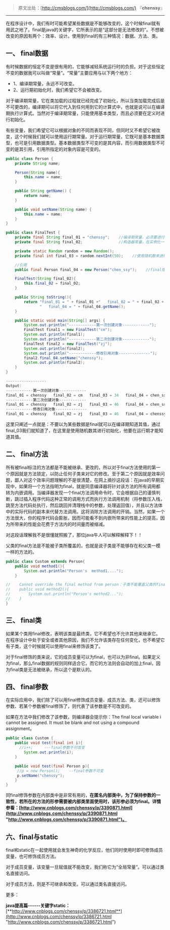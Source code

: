 > 原文出处：[http://cmsblogs.com/](http://cmsblogs.com/) 『**chenssy**』

----

在程序设计中，我们有时可能希望某些数据是不能够改变的，这个时候final就有用武之地了。final是java的关键字，它所表示的是“这部分是无法修改的”。不想被改变的原因有两个：效率、设计。使用到final的有三种情况：数据、方法、类。

## 一、 final数据

有时候数据的恒定不变是很有用的，它能够减轻系统运行时的负担。对于这些恒定不变的数据我可以叫做“常量”。“常量”主要应用与以下两个地方：

- 1、编译期常量，永远不可改变。
- 2、运行期初始化时，我们希望它不会被改变。

对于编译期常量，它在类加载的过程就已经完成了初始化，所以当类加载完成后是不可更改的，编译期可以将它代入到任何用到它的计算式中，也就是说可以在编译期执行计算式。当然对于编译期常量，只能使用基本类型，而且必须要在定义时进行初始化。

有些变量，我们希望它可以根据对象的不同而表现不同，但同时又不希望它被改变，这个时候我们就可以使用运行期常量。对于运行期常量，它既可是基本数据类型，也可是引用数据类型。基本数据类型不可变的是其内容，而引用数据类型不可变的是其引用，引用所指定的对象内容是可变的。

```java
public class Person {
    private String name;

    Person(String name){
        this.name = name;
    }

    public String getName() {
        return name;
    }

    public void setName(String name) {
        this.name = name;
    }
}

public class FinalTest {
    private final String final_01 = "chenssy";    //编译期常量，必须要进行初始化，且不可更改
    private final String final_02;                //构造器常量，在实例化一个对象时被初始化

    private static Random random = new Random();
    private final int final_03 = random.nextInt(50);    //使用随机数来进行初始化

    //引用
    public final Person final_04 = new Person("chen_ssy");    //final指向引用数据类型

    FinalTest(String final_02){
        this.final_02 = final_02;
    }

    public String toString(){
        return "final_01 = " + final_01 +"   final_02 = " + final_02 + "   final_03 = " + final_03 +
               "   final_04 = " + final_04.getName();
    }

    public static void main(String[] args) {
        System.out.println("------------第一次创建对象------------");
        FinalTest final1 = new FinalTest("cm");
        System.out.println(final1);
        System.out.println("------------第二次创建对象------------");
        FinalTest final2 = new FinalTest("zj");
        System.out.println(final2);
        System.out.println("------------修改引用对象--------------");
        final2.final_04.setName("chenssy");
        System.out.println(final2);
    }
}

------------------
Output:
------------第一次创建对象------------
final_01 = chenssy   final_02 = cm   final_03 = 34   final_04 = chen_ssy
------------第二次创建对象------------
final_01 = chenssy   final_02 = zj   final_03 = 46   final_04 = chen_ssy
------------修改引用对象--------------
final_01 = chenssy   final_02 = zj   final_03 = 46   final_04 = chenssy
```

这里只阐述一点就是：不要以为某些数据是final就可以在编译期知道其值，通过final_03我们就知道了，在这里是使用随机数其进行初始化，他要在运行期才能知道其值。

## 二、 final方法

所有被final标注的方法都是不能被继承、更改的，所以对于final方法使用的第一个原因就是方法锁定，以防止任何子类来对它的修改。至于第二个原因就是效率问题，鄙人对这个效率问题理解的不是很清楚，在网上摘抄这段话：在java的早期实现中，如果将一个方法指明为final，就是同意编译器将针对该方法的所有调用都转为内嵌调用。当编译器发现一个final方法调用命令时，它会根据自己的谨慎判断，跳过插入程序代码这种正常的调用方式而执行方法调用机制（将参数压入栈，跳至方法代码处执行，然后跳回并清理栈中的参数，处理返回值），并且以方法体中的实际代码的副本来代替方法调用。这将消除方法调用的开销。当然，如果一个方法很大，你的程序代码会膨胀，因而可能看不到内嵌所带来的性能上的提高，因为所带来的性能会花费于方法内的时间量而被缩减。

对这段话理解我不是很懂就照搬了，那位java牛人可以解释解释下！！

父类的final方法是不能被子类所覆盖的，也就是说子类是不能够存在和父类一模一样的方法的。

```java
public class Custom extends Person{
    public void method1(){
        System.out.println("Person's  method1....");
    }

//    Cannot override the final method from person：子类不能覆盖父类的final方法
//    public void method2(){
//        System.out.println("Person's method2...");
//    }
}
```

## 三、 final类

如果某个类用final修改，表明该类是最终类，它不希望也不允许其他来继承它。在程序设计中处于安全或者其他原因，我们不允许该类存在任何变化，也不希望它有子类，这个时候就可以使用final来修饰该类了。

对于final修饰的类来说，它的成员变量可以为final，也可以为非final。如果定义为final，那么final数据的规则同样适合它。而它的方法则会自动的加上final，因为final类是无法被继承，所以这个是默认的。

## 四、 final参数

在实际应用中，我们除了可以用final修饰成员变量、成员方法、类，还可以修饰参数、若某个参数被final修饰了，则代表了该参数是不可改变的。

如果在方法中我们修改了该参数，则编译器会提示你：The final local variable i cannot be assigned. It must be blank and not using a compound assignment。

```java
public class Custom {
    public void test(final int i){
      //i++;     ---final参数不可改变
        System.out.println(i);
    }

    public void test(final Person p){
     //p = new Person();    --final参数不可变
     p.setName("chenssy");
    }
}
```

同final修饰参数在内部类中是非常有用的，**在匿名内部类中，为了保持参数的一致性，若所在的方法的形参需要被内部类里面使用时，该形参必须为final。详情参看：[http://www.cnblogs.com/chenssy/p/3390871.html](http://www.cnblogs.com/chenssy/p/3390871.html "http://www.cnblogs.com/chenssy/p/3390871.html")。**

## 六、final与static

final和static在一起使用就会发生神奇的化学反应，他们同时使用时即可修饰成员变量，也可修饰成员方法。

对于成员变量，该变量一旦赋值就不能改变，我们称它为“全局常量”。可以通过类名直接访问。

对于成员方法，则是不可继承和改变。可以通过类名直接访问。  

更多：

**java提高篇------关键字static：**[**http://www.cnblogs.com/chenssy/p/3386721.html**](http://www.cnblogs.com/chenssy/p/3386721.html "http://www.cnblogs.com/chenssy/p/3386721.html")
